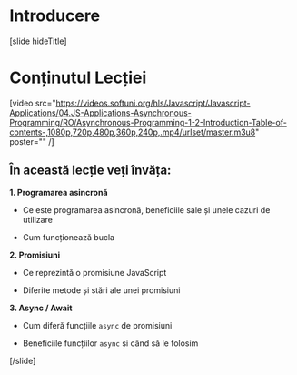 # Introducere

[slide hideTitle]
# Conținutul Lecției

[video src="https://videos.softuni.org/hls/Javascript/Javascript-Applications/04.JS-Applications-Asynchronous-Programming/RO/Asynchronous-Programming-1-2-Introduction-Table-of-contents-,1080p,720p,480p,360p,240p,.mp4/urlset/master.m3u8" poster="" /]

## În această lecție veți învăța:

**1. Programarea asincronă**

- Ce este programarea asincronă, beneficiile sale și unele cazuri de utilizare

- Cum funcționează bucla

**2. Promisiuni**

- Ce reprezintă o promisiune JavaScript

- Diferite metode și stări ale unei promisiuni

**3. Async / Await**

- Cum diferă funcțiile `async` de promisiuni

- Beneficiile funcțiilor `async` și când să le folosim

[/slide]
